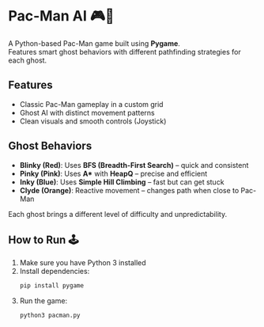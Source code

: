 # Pac-Man AI 🎮👻

A Python-based Pac-Man game built using **Pygame**.  
Features smart ghost behaviors with different pathfinding strategies for each ghost.

## Features
- Classic Pac-Man gameplay in a custom grid  
- Ghost AI with distinct movement patterns  
- Clean visuals and smooth controls (Joystick)  

## Ghost Behaviors
- **Blinky (Red)**: Uses **BFS (Breadth-First Search)** – quick and consistent  
- **Pinky (Pink)**: Uses **A\*** with **HeapQ** – precise and efficient  
- **Inky (Blue)**: Uses **Simple Hill Climbing** – fast but can get stuck  
- **Clyde (Orange)**: Reactive movement – changes path when close to Pac-Man  

Each ghost brings a different level of difficulty and unpredictability.

## How to Run 🕹️

1. Make sure you have Python 3 installed  
2. Install dependencies:  
   ```bash
   pip install pygame
   
3. Run the game:  
   ```bash
   python3 pacman.py
   
